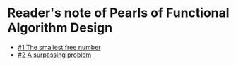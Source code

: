 Reader's note of Pearls of Functional Algorithm Design
=======================================================

* [#1 The smallest free number](https://github.com/yuga/readpfad/blob/master/01_the_small_free_number/README.lhs)
* [#2 A surpassing problem](https://github.com/yuga/readpfad/blob/master/02_a_surpassing_problem/README.lhs)
